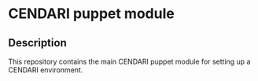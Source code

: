 # CENDARI puppet module

## Description

This repository contains the main CENDARI puppet module for setting up a CENDARI environment.






